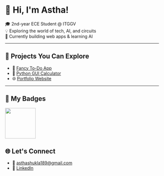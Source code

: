 # 👋 Hi, I'm Astha!

🎓 2nd-year ECE Student @ ITGGV  
💡 Exploring the world of tech, AI, and circuits  
🔨 Currently building web apps & learning AI

---

## 🧩 Projects You Can Explore
- 📝 [Fancy To-Do App](https://github.com/your-username/todo-app-enhanced)
- 🧮 [Python GUI Calculator](https://github.com/your-username/gui-calculator)
- 🌐 [Portfolio Website](https://asthashukla189.github.io/Portfolio-Astha/)

---
## 🧩 My Badges


<img src="https://raw.githubusercontent.com/GSSoC24/Postman-Challenge/main/docs/assets/Postman%20White.png" width="100px" height="100px" /> 

## 🌐 Let's Connect
- 📧 asthashukla189@gmail.com
- 🔗 [LinkedIn](https://linkedin.com/in/asthashukla189/)



<!--
**asthashukla189/asthashukla189** is a ✨ _special_ ✨ repository because its `README.md` (this file) appears on your GitHub profile.

Here are some ideas to get you started:

- 🔭 I’m currently working on ...
- 🌱 I’m currently learning ...
- 👯 I’m looking to collaborate on ...
- 🤔 I’m looking for help with ...
- 💬 Ask me about ...
- 📫 How to reach me: ...
- 😄 Pronouns: ...
- ⚡ Fun fact: ...
-->
